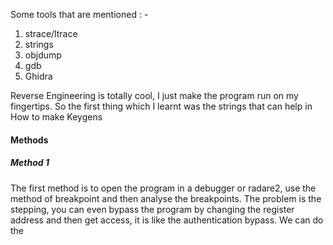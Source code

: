 
Some tools that are mentioned : - 
1. strace/ltrace
2. strings
3. objdump
4. gdb
5. Ghidra

Reverse Engineering is totally cool, I just make the program run on my fingertips. So the first thing which I learnt was the strings that can help in How to make Keygens

#### Methods

##### Method 1
The first method is to open the program in a debugger or radare2, use the method of breakpoint and then analyse the breakpoints. The problem is the stepping, you can even bypass the program by changing the register address and then get access, it is like the authentication bypass.
We can do the 